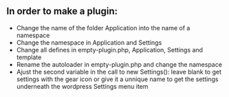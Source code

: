 ## In order to make a plugin: ##
- Change the name of the folder Application into the name of a namespace
- Change the namespace in Application and Settings
- Change all defines in empty-plugin.php, Application, Settings and template
- Rename the autoloader in empty-plugin.php and change the namespace
- Ajust the second variable in the call to new Settings():  leave blank to get settings with the gear icon or give it a unnique name to get the settings underneath the wordpress Settings menu item